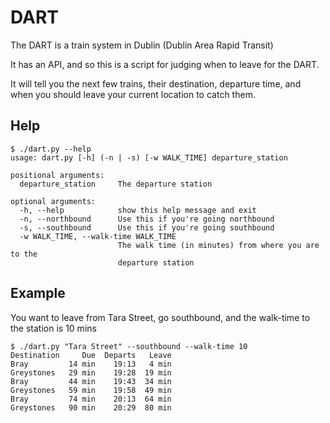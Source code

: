 # DART
The DART is a train system in Dublin (Dublin Area Rapid Transit)

It has an API, and so this is a script for judging when to leave for the DART.

It will tell you the next few trains, their destination, departure time, and
when you should leave your current location to catch them.

## Help
```
$ ./dart.py --help
usage: dart.py [-h] (-n | -s) [-w WALK_TIME] departure_station

positional arguments:
  departure_station     The departure station

optional arguments:
  -h, --help            show this help message and exit
  -n, --northbound      Use this if you're going northbound
  -s, --southbound      Use this if you're going southbound
  -w WALK_TIME, --walk-time WALK_TIME
                        The walk time (in minutes) from where you are to the
                        departure station
```

## Example
You want to leave from Tara Street, go southbound, and the walk-time to the station is 10 mins
```
$ ./dart.py "Tara Street" --southbound --walk-time 10
Destination     Due  Departs   Leave
Bray         14 min    19:13   4 min
Greystones   29 min    19:28  19 min
Bray         44 min    19:43  34 min
Greystones   59 min    19:58  49 min
Bray         74 min    20:13  64 min
Greystones   90 min    20:29  80 min
```
